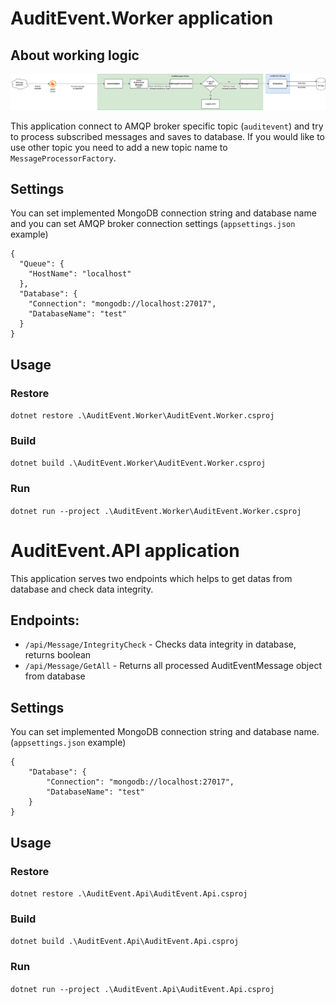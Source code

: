# AuditEvent.Worker application

## About working logic

![](.\working_logic.png)

This application connect to AMQP broker specific topic (`auditevent`) and try to process subscribed messages and saves to database.
If you would like to use other topic you need to add a new topic name to `MessageProcessorFactory`.
## Settings

You can set implemented MongoDB connection string and database name and you can set AMQP broker connection settings
(`appsettings.json` example)

``` 
{
  "Queue": {
    "HostName": "localhost"
  },
  "Database": {
    "Connection": "mongodb://localhost:27017",
    "DatabaseName": "test"
  }
}
```

## Usage

### Restore

`dotnet restore .\AuditEvent.Worker\AuditEvent.Worker.csproj`

### Build

`dotnet build .\AuditEvent.Worker\AuditEvent.Worker.csproj`

### Run

`dotnet run --project .\AuditEvent.Worker\AuditEvent.Worker.csproj`

# AuditEvent.API application

This application serves two endpoints which helps to get datas from database and check data integrity.

## Endpoints:

- `/api/Message/IntegrityCheck` - Checks data integrity in database, returns boolean
- `/api/Message/GetAll` - Returns all processed AuditEventMessage object from database

## Settings

You can set implemented MongoDB connection string and database name.
(`appsettings.json` example)

``` 
{ 
    "Database": {
        "Connection": "mongodb://localhost:27017",
        "DatabaseName": "test"
    }
}
```

## Usage

### Restore

`dotnet restore .\AuditEvent.Api\AuditEvent.Api.csproj`

### Build

`dotnet build .\AuditEvent.Api\AuditEvent.Api.csproj`

### Run

`dotnet run --project .\AuditEvent.Api\AuditEvent.Api.csproj`